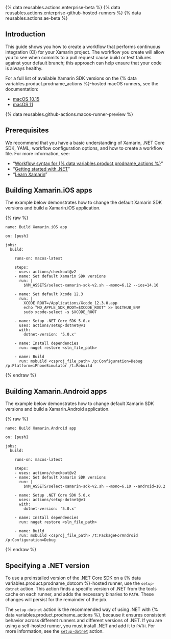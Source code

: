 {% data reusables.actions.enterprise-beta %} {% data reusables.actions.enterprise-github-hosted-runners %} {% data reusables.actions.ae-beta %}

## Introduction

This guide shows you how to create a workflow that performs continuous integration (CI) for your Xamarin project. The workflow you create will allow you to see when commits to a pull request cause build or test failures against your default branch; this approach can help ensure that your code is always healthy.

For a full list of available Xamarin SDK versions on the {% data variables.product.prodname\_actions %}-hosted macOS runners, see the documentation:

- [macOS 10.15](https://github.com/actions/virtual-environments/blob/main/images/macos/macos-10.15-Readme.md#xamarin-bundles)
- [macOS 11](https://github.com/actions/virtual-environments/blob/main/images/macos/macos-11-Readme.md#xamarin-bundles)

{% data reusables.github-actions.macos-runner-preview %}

## Prerequisites

We recommend that you have a basic understanding of Xamarin, .NET Core SDK, YAML, workflow configuration options, and how to create a workflow file. For more information, see:

- “[Workflow syntax for {% data variables.product.prodname\_actions %}](/actions/automating-your-workflow-with-github-actions/workflow-syntax-for-github-actions)”
- “[Getting started with .NET](https://dotnet.microsoft.com/learn)”
- “[Learn Xamarin](https://dotnet.microsoft.com/learn/xamarin)”

## Building Xamarin.iOS apps

The example below demonstrates how to change the default Xamarin SDK versions and build a Xamarin.iOS application.

{% raw %}

    name: Build Xamarin.iOS app

    on: [push]

    jobs:
      build:

        runs-on: macos-latest

        steps:
        - uses: actions/checkout@v2
        - name: Set default Xamarin SDK versions
          run: |
            $VM_ASSETS/select-xamarin-sdk-v2.sh --mono=6.12 --ios=14.10

        - name: Set default Xcode 12.3
          run: |
            XCODE_ROOT=/Applications/Xcode_12.3.0.app
            echo "MD_APPLE_SDK_ROOT=$XCODE_ROOT" >> $GITHUB_ENV
            sudo xcode-select -s $XCODE_ROOT

        - name: Setup .NET Core SDK 5.0.x
          uses: actions/setup-dotnet@v1
          with:
            dotnet-version: '5.0.x'

        - name: Install dependencies
          run: nuget restore <sln_file_path>

        - name: Build
          run: msbuild <csproj_file_path> /p:Configuration=Debug /p:Platform=iPhoneSimulator /t:Rebuild

{% endraw %}

## Building Xamarin.Android apps

The example below demonstrates how to change default Xamarin SDK versions and build a Xamarin.Android application.

{% raw %}

    name: Build Xamarin.Android app

    on: [push]

    jobs:
      build:

        runs-on: macos-latest

        steps:
        - uses: actions/checkout@v2
        - name: Set default Xamarin SDK versions
          run: |
            $VM_ASSETS/select-xamarin-sdk-v2.sh --mono=6.10 --android=10.2

        - name: Setup .NET Core SDK 5.0.x
          uses: actions/setup-dotnet@v1
          with:
            dotnet-version: '5.0.x'

        - name: Install dependencies
          run: nuget restore <sln_file_path>

        - name: Build
          run: msbuild <csproj_file_path> /t:PackageForAndroid /p:Configuration=Debug

{% endraw %}

## Specifying a .NET version

To use a preinstalled version of the .NET Core SDK on a {% data variables.product.prodname\_dotcom %}-hosted runner, use the `setup-dotnet` action. This action finds a specific version of .NET from the tools cache on each runner, and adds the necessary binaries to `PATH`. These changes will persist for the remainder of the job.

The `setup-dotnet` action is the recommended way of using .NET with {% data variables.product.prodname\_actions %}, because it ensures consistent behavior across different runners and different versions of .NET. If you are using a self-hosted runner, you must install .NET and add it to `PATH`. For more information, see the [`setup-dotnet`](https://github.com/marketplace/actions/setup-net-core-sdk) action.
